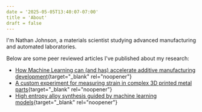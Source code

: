 ```yaml
---
date = '2025-05-05T13:40:07-07:00'
title = 'About'
draft = false
---
```


I'm Nathan Johnson, a materials scientist studying advanced manufacturing and automated laboratories.

Below are some peer reviewed articles I've published about my research:

- [How Machine Learning can (and has) accelerate additive manufacturing development](/papers/MLAM.pdf){target="_blank" rel="noopener"}
- [A custom experiment for measuring strain in complex 3D printed metal parts](/papers/trusses.pdf){target="_blank" rel="noopener"}
- [High entropy alloy synthesis guided by machine learning models](/papers/ALthinfilm.pdf){target="_blank" rel="noopener"}